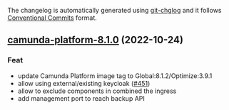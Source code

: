 The changelog is automatically generated using [git-chglog](https://github.com/git-chglog/git-chglog)
and it follows [Conventional Commits](https://www.conventionalcommits.org/en/v1.0.0/) format.


<a name="camunda-platform-8.1.0"></a>
## [camunda-platform-8.1.0](https://github.com/camunda/camunda-platform-helm/compare/camunda-platform-8.0.14...camunda-platform-8.1.0) (2022-10-24)

### Feat

* update Camunda Platform image tag to Global:8.1.2/Optimize:3.9.1
* allow using external/existing keycloak ([#451](https://github.com/camunda/camunda-platform-helm/issues/451))
* allow to exclude components in combined the ingress
* add management port to reach backup API
